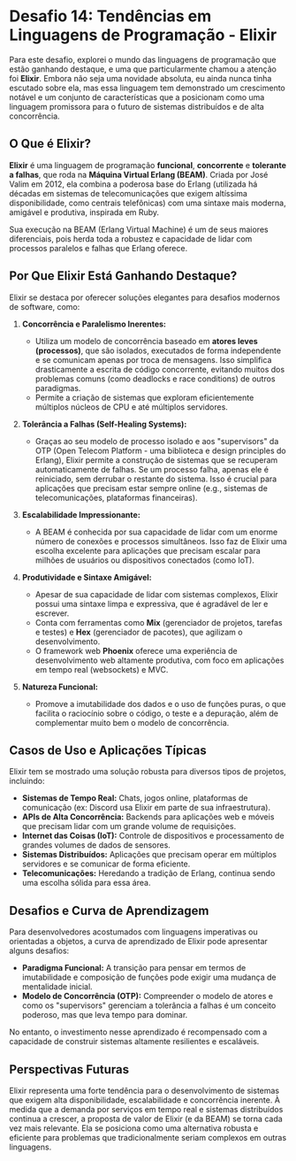 # Desafio 14: Tendências em Linguagens de Programação - Elixir

Para este desafio, explorei o mundo das linguagens de programação que estão ganhando destaque, e uma que particularmente chamou a atenção foi **Elixir**. Embora não seja uma novidade absoluta, eu ainda nunca tinha escutado sobre ela, mas essa linguagem tem demonstrado um crescimento notável e um conjunto de características que a posicionam como uma linguagem promissora para o futuro de sistemas distribuídos e de alta concorrência.

## O Que é Elixir?

**Elixir** é uma linguagem de programação **funcional**, **concorrente** e **tolerante a falhas**, que roda na **Máquina Virtual Erlang (BEAM)**. Criada por José Valim em 2012, ela combina a poderosa base do Erlang (utilizada há décadas em sistemas de telecomunicações que exigem altíssima disponibilidade, como centrais telefônicas) com uma sintaxe mais moderna, amigável e produtiva, inspirada em Ruby.

Sua execução na BEAM (Erlang Virtual Machine) é um de seus maiores diferenciais, pois herda toda a robustez e capacidade de lidar com processos paralelos e falhas que Erlang oferece.

## Por Que Elixir Está Ganhando Destaque?

Elixir se destaca por oferecer soluções elegantes para desafios modernos de software, como:

1.  **Concorrência e Paralelismo Inerentes:**
    * Utiliza um modelo de concorrência baseado em **atores leves (processos)**, que são isolados, executados de forma independente e se comunicam apenas por troca de mensagens. Isso simplifica drasticamente a escrita de código concorrente, evitando muitos dos problemas comuns (como deadlocks e race conditions) de outros paradigmas.
    * Permite a criação de sistemas que exploram eficientemente múltiplos núcleos de CPU e até múltiplos servidores.

2.  **Tolerância a Falhas (Self-Healing Systems):**
    * Graças ao seu modelo de processo isolado e aos "supervisors" da OTP (Open Telecom Platform - uma biblioteca e design principles do Erlang), Elixir permite a construção de sistemas que se recuperam automaticamente de falhas. Se um processo falha, apenas ele é reiniciado, sem derrubar o restante do sistema. Isso é crucial para aplicações que precisam estar sempre online (e.g., sistemas de telecomunicações, plataformas financeiras).

3.  **Escalabilidade Impressionante:**
    * A BEAM é conhecida por sua capacidade de lidar com um enorme número de conexões e processos simultâneos. Isso faz de Elixir uma escolha excelente para aplicações que precisam escalar para milhões de usuários ou dispositivos conectados (como IoT).

4.  **Produtividade e Sintaxe Amigável:**
    * Apesar de sua capacidade de lidar com sistemas complexos, Elixir possui uma sintaxe limpa e expressiva, que é agradável de ler e escrever.
    * Conta com ferramentas como **Mix** (gerenciador de projetos, tarefas e testes) e **Hex** (gerenciador de pacotes), que agilizam o desenvolvimento.
    * O framework web **Phoenix** oferece uma experiência de desenvolvimento web altamente produtiva, com foco em aplicações em tempo real (websockets) e MVC.

5.  **Natureza Funcional:**
    * Promove a imutabilidade dos dados e o uso de funções puras, o que facilita o raciocínio sobre o código, o teste e a depuração, além de complementar muito bem o modelo de concorrência.

## Casos de Uso e Aplicações Típicas

Elixir tem se mostrado uma solução robusta para diversos tipos de projetos, incluindo:

* **Sistemas de Tempo Real:** Chats, jogos online, plataformas de comunicação (ex: Discord usa Elixir em parte de sua infraestrutura).
* **APIs de Alta Concorrência:** Backends para aplicações web e móveis que precisam lidar com um grande volume de requisições.
* **Internet das Coisas (IoT):** Controle de dispositivos e processamento de grandes volumes de dados de sensores.
* **Sistemas Distribuídos:** Aplicações que precisam operar em múltiplos servidores e se comunicar de forma eficiente.
* **Telecomunicações:** Heredando a tradição de Erlang, continua sendo uma escolha sólida para essa área.

## Desafios e Curva de Aprendizagem

Para desenvolvedores acostumados com linguagens imperativas ou orientadas a objetos, a curva de aprendizado de Elixir pode apresentar alguns desafios:

* **Paradigma Funcional:** A transição para pensar em termos de imutabilidade e composição de funções pode exigir uma mudança de mentalidade inicial.
* **Modelo de Concorrência (OTP):** Compreender o modelo de atores e como os "supervisors" gerenciam a tolerância a falhas é um conceito poderoso, mas que leva tempo para dominar.

No entanto, o investimento nesse aprendizado é recompensado com a capacidade de construir sistemas altamente resilientes e escaláveis.

## Perspectivas Futuras

Elixir representa uma forte tendência para o desenvolvimento de sistemas que exigem alta disponibilidade, escalabilidade e concorrência inerente. À medida que a demanda por serviços em tempo real e sistemas distribuídos continua a crescer, a proposta de valor de Elixir (e da BEAM) se torna cada vez mais relevante. Ela se posiciona como uma alternativa robusta e eficiente para problemas que tradicionalmente seriam complexos em outras linguagens.
